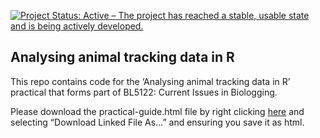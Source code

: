 <!-- README.md is generated from README.Rmd. Please edit that file -->

[![Project Status: Active – The project has reached a stable, usable
state and is being actively
developed.](https://www.repostatus.org/badges/latest/active.svg)](https://www.repostatus.org/#active)

## Analysing animal tracking data in R

This repo contains code for the ‘Analysing animal tracking data in R’
practical that forms part of BL5122: Current Issues in Biologging.

Please download the practical-guide.html file by right clicking
[here](https://raw.githubusercontent.com/jamesgrecian/BL5122-dev/master/practical-guide.html)
and selecting “Download Linked File As…” and ensuring you save it as
html.

